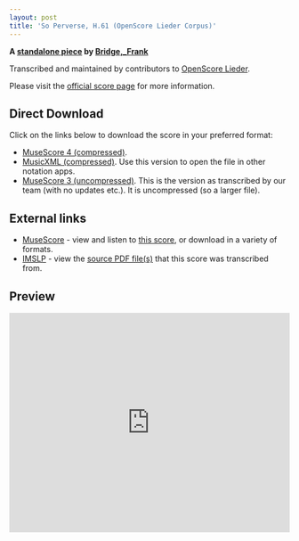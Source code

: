 ```yaml
---
layout: post
title: 'So Perverse, H.61 (OpenScore Lieder Corpus)'
---
```


__A [standalone piece](https://fourscoreandmore.org/openscore/lieder/Bridge%2C_Frank/_/) by [Bridge,_Frank](https://fourscoreandmore.org/openscore/lieder/Bridge%2C_Frank)__

Transcribed and maintained by contributors to [OpenScore Lieder].

Please visit the [official score page] for more information.

[official score page]: https://musescore.com/openscore-lieder-corpus/scores/6322601
[OpenScore Lieder]: https://musescore.com/openscore-lieder-corpus

## Direct Download

Click on the links below to download the score in your preferred format:
- [MuseScore 4 (compressed)](https://fourscoreandmore.org/openscore/lieder/Bridge%2C_Frank/_/So_Perverse%2C_H.61.mscz).
- [MusicXML (compressed)](https://fourscoreandmore.org/openscore/lieder/Bridge%2C_Frank/_/So_Perverse%2C_H.61.mxl). Use this version to open the file in other notation apps.
- [MuseScore 3 (uncompressed)](https://raw.githubusercontent.com/OpenScore/Lieder/refs/heads/main/scores/Bridge%2C_Frank/_/So_Perverse%2C_H.61/lc6322601.mscx). This is the version as transcribed by our team (with no updates etc.). It is uncompressed (so a larger file).

## External links

- [MuseScore] - view and listen to [this score][MuseScore], or download in a variety of formats.
- [IMSLP] - view the [source PDF file(s)][IMSLP] that this score was transcribed from.

[MuseScore]: https://musescore.com/score/6322601
[IMSLP]: https://imslp.org/wiki/Special:ReverseLookup/231920

## Preview

<iframe width="100%" height="394" src="https://musescore.com/openscore-lieder-corpus/scores/6322601/embed" frameborder="0" allowfullscreen allow="autoplay; fullscreen"></iframe>
